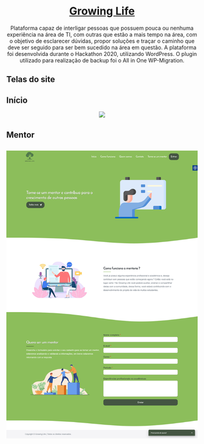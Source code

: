 <a href="http://growinglife.petsmais.com/site/" target="_blank"><h1 align="center">Growing Life</h1></a>
<p align="center">Plataforma capaz de interligar pessoas que possuem pouca ou nenhuma experiência na área de TI, com outras que estão a mais tempo na área, com o objetivo de esclarecer dúvidas, propor soluções e traçar o caminho que deve ser seguido para ser bem sucedido na área em questão. A plataforma foi desenvolvida durante o Hackathon 2020, utilizando WordPress. O plugin utilizado para realização de backup foi o All in One WP-Migration.</p>

<h2>Telas do site</h2>
<h2>Início</h2>
<p align="center">
  <img src="GrowingLife-Início.png">
</p>

<h2>Mentor<h2>
<p align="center">
  <img src="GrowingLife-Mentor.png">
</p>
